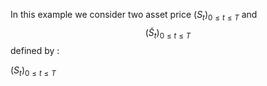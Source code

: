 In this example we consider two asset price <span class="tex2jax">$(S_t)_{0 \leq t \leq T}$</span> and 
$$
(\tilde{S}_t)_{0 \leq t \leq T}
$$ 
defined by :


<span class="tex2jax">$(S_t)_{0 \leq t \leq T}$</span>
